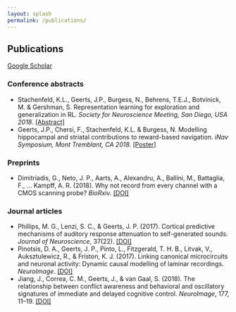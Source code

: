 ```yaml
---
layout: splash
permalink: /publications/
---
```



## Publications

[Google Scholar](https://scholar.google.co.uk/citations?user=4xusDVAAAAAJ&hl=en)

### Conference abstracts
- Stachenfeld, K.L., Geerts, J.P., Burgess, N., Behrens, T.E.J., Botvinick, M. & Gershman, S. Representation learning for exploration and generalization in RL. *Society for Neuroscience Meeting, San Diego, USA 2018*. [[Abstract]](http://www.abstractsonline.com/pp8/?utm_campaign=Membership%2FNeuroscience%202018&utm_source=hs_email&utm_medium=email&utm_content=65738887&_hsenc=p2ANqtz--rQq_RqV7hDCQ8A-xMFgwUBSpinFMufEmw3cynoeNImte-KvqD954OkRgV5ULqWOo08hFLD6P2_2kpAhYv_P9yYGvycgEHRe8IJAvmWL0ob2ems8U&_hsmi=65738887#!/4649/presentation/41523)
- Geerts, J.P., Chersi, F., Stachenfeld, K.L. & Burgess, N. Modelling hippocampal and striatal contributions to reward-based navigation. *iNav Symposium, Mont Tremblant, CA 2018.* [[Poster]](/assets/images/poster.pdf)


### Preprints
- Dimitriadis, G., Neto, J. P., Aarts, A., Alexandru, A., Ballini, M., Battaglia, F., … Kampff, A. R. (2018). Why not record from every channel with a CMOS scanning probe? *BioRxiv.* [[DOI]](https://doi.org/10.1101/275818)

### Journal articles
- Phillips, M. G., Lenzi, S. C., & Geerts, J. P. (2017). Cortical predictive mechanisms of auditory response attenuation to self-generated sounds. *Journal of Neuroscience*, 37(22). [[DOI]](https://doi.org/10.1523/JNEUROSCI.0216-17.2017)
- Pinotsis, D. A., Geerts, J. P., Pinto, L., Fitzgerald, T. H. B., Litvak, V., Auksztulewicz, R., & Friston, K. J. (2017). Linking canonical microcircuits and neuronal activity: Dynamic causal modelling of laminar recordings. *NeuroImage*. [[DOI]](https://doi.org/10.1016/j.neuroimage.2016.11.041)
- Jiang, J., Correa, C. M., Geerts, J., & van Gaal, S. (2018). The relationship between conflict awareness and behavioral and oscillatory signatures of immediate and delayed cognitive control. *NeuroImage*, 177, 11–19. [[DOI]](https://doi.org/10.1016/j.neuroimage.2018.05.007)

